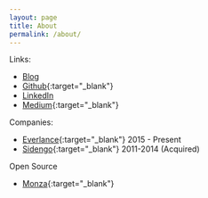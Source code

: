 ```yaml
---
layout: page
title: About
permalink: /about/
---
```


Links:

- [Blog](https://gabrielgarza.github.io/)
- [Github](https://github.com/gabrielgarza){:target="_blank"}
- [LinkedIn](https://www.linkedin.com/in/garzagabriel/)
- [Medium](https://medium.com/@gabogarza){:target="_blank"}

Companies:

- [Everlance](https://everlance.com){:target="_blank"} 2015 - Present
- [Sidengo](https://sidengo.com){:target="_blank"} 2011-2014 (Acquired)

Open Source

- [Monza](https://github.com/gabrielgarza/monza){:target="_blank"}
